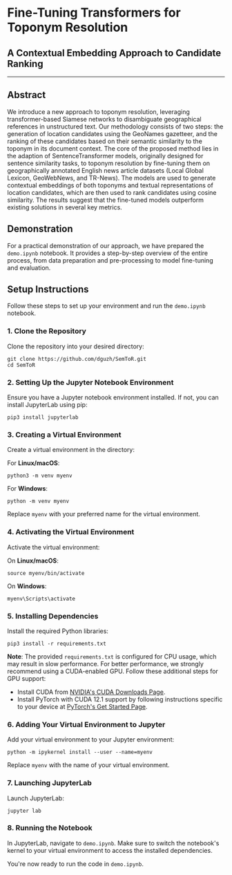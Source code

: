 # Fine-Tuning Transformers for Toponym Resolution
## A Contextual Embedding Approach to Candidate Ranking
---
## Abstract
We introduce a new approach to toponym resolution, leveraging transformer-based Siamese networks to disambiguate geographical references in unstructured text. Our methodology consists of two steps: the generation of location candidates using the GeoNames gazetteer, and the ranking of these candidates based on their semantic similarity to the toponym in its document context. The core of the proposed method lies in the adaption of SentenceTransformer models, originally designed for sentence similarity tasks, to toponym resolution by fine-tuning them on geographically annotated English news article datasets (Local Global Lexicon, GeoWebNews, and TR-News). The models are used to generate contextual embeddings of both toponyms and textual representations of location candidates, which are then used to rank candidates using cosine similarity. The results suggest that the fine-tuned models outperform existing solutions in several key metrics.

## Demonstration
For a practical demonstration of our approach, we have prepared the `demo.ipynb` notebook. It provides a step-by-step overview of the entire process, from data preparation and pre-processing to model fine-tuning and evaluation.

## Setup Instructions

Follow these steps to set up your environment and run the `demo.ipynb` notebook.

### 1. Clone the Repository

Clone the repository into your desired directory:

```
git clone https://github.com/dguzh/SemToR.git
cd SemToR
```

### 2. Setting Up the Jupyter Notebook Environment

Ensure you have a Jupyter notebook environment installed. If not, you can install JupyterLab using pip:

```
pip3 install jupyterlab
```

### 3. Creating a Virtual Environment

Create a virtual environment in the directory:

For **Linux/macOS**:
```
python3 -m venv myenv
```

For **Windows**:
```
python -m venv myenv
```

Replace `myenv` with your preferred name for the virtual environment.

### 4. Activating the Virtual Environment

Activate the virtual environment:

On **Linux/macOS**:
```
source myenv/bin/activate
```

On **Windows**:
```
myenv\Scripts\activate
```

### 5. Installing Dependencies

Install the required Python libraries:

```
pip3 install -r requirements.txt
```

**Note**: The provided `requirements.txt` is configured for CPU usage, which may result in slow performance. For better performance, we strongly recommend using a CUDA-enabled GPU. Follow these additional steps for GPU support:

- Install CUDA from [NVIDIA's CUDA Downloads Page](https://developer.nvidia.com/cuda-downloads).
- Install PyTorch with CUDA 12.1 support by following instructions specific to your device at [PyTorch's Get Started Page](https://pytorch.org/get-started/locally/).

### 6. Adding Your Virtual Environment to Jupyter

Add your virtual environment to your Jupyter environment:

```
python -m ipykernel install --user --name=myenv
```

Replace `myenv` with the name of your virtual environment.

### 7. Launching JupyterLab

Launch JupyterLab:

```
jupyter lab
```

### 8. Running the Notebook

In JupyterLab, navigate to `demo.ipynb`. Make sure to switch the notebook's kernel to your virtual environment to access the installed dependencies.

You're now ready to run the code in `demo.ipynb`.
